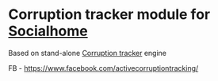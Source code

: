 # Corruption tracker module for [Socialhome](https://github.com/jaywink/socialhome)

Based on stand-alone [Corruption tracker](https://github.com/autogestion/corruption_tracker) engine

FB - https://www.facebook.com/activecorruptiontracking/
